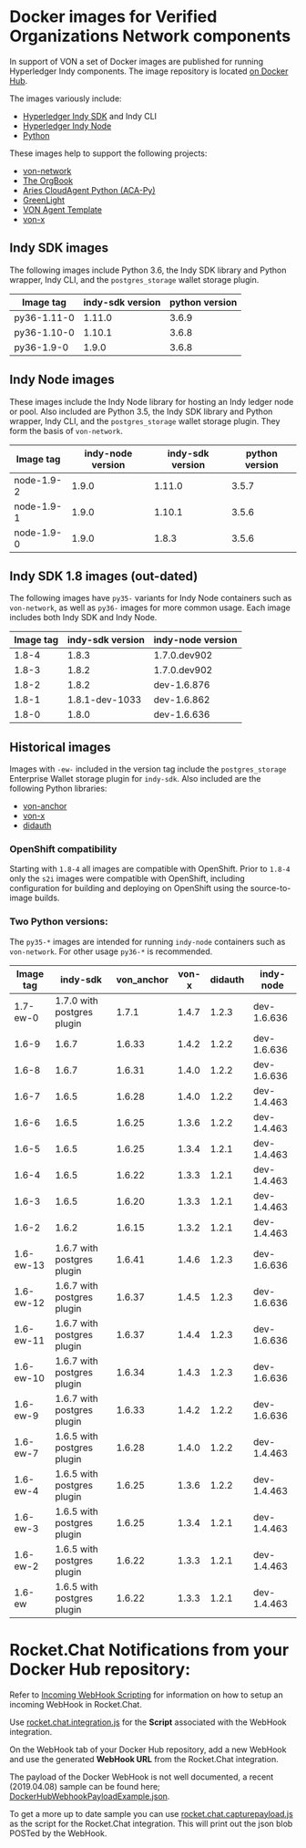 # Docker images for Verified Organizations Network components

In support of VON a set of Docker images are published for running Hyperledger Indy components. The image repository is located [on Docker Hub](https://hub.docker.com/r/bcgovimages/von-image/).

The images variously include:

- [Hyperledger Indy SDK](https://github.com/hyperledger/indy-sdk) and Indy CLI
- [Hyperledger Indy Node](https://github.com/hyperledger/indy-node)
- [Python](https://www.python.org/)

These images help to support the following projects:

- [von-network](https://github.com/bcgov/von-network)
- [The OrgBook](https://github.com/bcgov/TheOrgBook)
- [Aries CloudAgent Python (ACA-Py)](https://github.com/hyperledger/aries-cloudagent-python)
- [GreenLight](https://github.com/bcgov/greenlight)
- [VON Agent Template](https://github.com/bcgov/von-agent-template)
- [von-x](https://github.com/PSPC-SPAC-buyandsell/von-x)

## Indy SDK images

The following images include Python 3.6, the Indy SDK library and Python wrapper, Indy CLI, and the `postgres_storage` wallet storage plugin.

| Image tag         | indy-sdk version           | python version             |
|-------------------|----------------------------|----------------------------|
| py36-1.11-0       | 1.11.0                     | 3.6.9                      |
| py36-1.10-0       | 1.10.1                     | 3.6.8                      |
| py36-1.9-0        | 1.9.0                      | 3.6.8                      |

## Indy Node images

These images include the Indy Node library for hosting an Indy ledger node or pool. Also included are Python 3.5, the Indy SDK library and Python wrapper, Indy CLI, and the `postgres_storage` wallet storage plugin. They form the basis of `von-network`.

| Image tag         | indy-node version          | indy-sdk version           | python version             |
|-------------------|----------------------------|----------------------------|----------------------------|
| node-1.9-2        | 1.9.0                      | 1.11.0                     | 3.5.7                      |
| node-1.9-1        | 1.9.0                      | 1.10.1                     | 3.5.6                      |
| node-1.9-0        | 1.9.0                      | 1.8.3                      | 3.5.6                      |

## Indy SDK 1.8 images (out-dated)

The following images have `py35-` variants for Indy Node containers such as `von-network`, as well as `py36-` images for more common usage. Each image includes both Indy SDK and Indy Node.

| Image tag       | indy-sdk version           | indy-node version       |
|-----------------|----------------------------|-------------------------|
| 1.8-4           | 1.8.3                      | 1.7.0.dev902            |
| 1.8-3           | 1.8.2                      | 1.7.0.dev902            |
| 1.8-2           | 1.8.2                      | dev-1.6.876             |
| 1.8-1           | 1.8.1-dev-1033             | dev-1.6.862             |
| 1.8-0           | 1.8.0                      | dev-1.6.636             |

## Historical images

Images with `-ew-` included in the version tag include the `postgres_storage` Enterprise Wallet storage plugin for `indy-sdk`. Also included are the following Python libraries:

- [von-anchor](https://github.com/PSPC-SPAC-buyandsell/von_anchor)
- [von-x](https://github.com/PSPC-SPAC-buyandsell/von-x)
- [didauth](https://github.com/PSPC-SPAC-buyandsell/didauth)

### OpenShift compatibility

Starting with `1.8-4` all images are compatible with OpenShift.  Prior to `1.8-4` only the `s2i` images were compatible with OpenShift, including configuration for building and deploying on OpenShift using the source-to-image builds.

### Two Python versions:

The `py35-*` images are intended for running `indy-node` containers such as `von-network`. For other usage `py36-*` is recommended.

| Image tag       | indy-sdk                   | von_anchor  | von-x       | didauth     | indy-node       |
|-----------------|----------------------------|-------------|-------------|-------------|-----------------|
| 1.7-ew-0        | 1.7.0 with postgres plugin | 1.7.1       | 1.4.7       | 1.2.3       | dev-1.6.636     |
| 1.6-9           | 1.6.7                      | 1.6.33      | 1.4.2       | 1.2.2       | dev-1.6.636     |
| 1.6-8           | 1.6.7                      | 1.6.31      | 1.4.0       | 1.2.2       | dev-1.6.636     |
| 1.6-7           | 1.6.5                      | 1.6.28      | 1.4.0       | 1.2.2       | dev-1.4.463     |
| 1.6-6           | 1.6.5                      | 1.6.25      | 1.3.6       | 1.2.2       | dev-1.4.463     |
| 1.6-5           | 1.6.5                      | 1.6.25      | 1.3.4       | 1.2.1       | dev-1.4.463     |
| 1.6-4           | 1.6.5                      | 1.6.22      | 1.3.3       | 1.2.1       | dev-1.4.463     |
| 1.6-3           | 1.6.5                      | 1.6.20      | 1.3.3       | 1.2.1       | dev-1.4.463     |
| 1.6-2           | 1.6.2                      | 1.6.15      | 1.3.2       | 1.2.1       | dev-1.4.463     |
| 1.6-ew-13       | 1.6.7 with postgres plugin | 1.6.41      | 1.4.6       | 1.2.3       | dev-1.6.636     |
| 1.6-ew-12       | 1.6.7 with postgres plugin | 1.6.37      | 1.4.5       | 1.2.3       | dev-1.6.636     |
| 1.6-ew-11       | 1.6.7 with postgres plugin | 1.6.37      | 1.4.4       | 1.2.3       | dev-1.6.636     |
| 1.6-ew-10       | 1.6.7 with postgres plugin | 1.6.34      | 1.4.3       | 1.2.3       | dev-1.6.636     |
| 1.6-ew-9        | 1.6.7 with postgres plugin | 1.6.33      | 1.4.2       | 1.2.2       | dev-1.6.636     |
| 1.6-ew-7        | 1.6.5 with postgres plugin | 1.6.28      | 1.4.0       | 1.2.2       | dev-1.4.463     |
| 1.6-ew-4        | 1.6.5 with postgres plugin | 1.6.25      | 1.3.6       | 1.2.2       | dev-1.4.463     |
| 1.6-ew-3        | 1.6.5 with postgres plugin | 1.6.25      | 1.3.4       | 1.2.1       | dev-1.4.463     |
| 1.6-ew-2        | 1.6.5 with postgres plugin | 1.6.22      | 1.3.3       | 1.2.1       | dev-1.4.463     |
| 1.6-ew          | 1.6.5 with postgres plugin | 1.6.22      | 1.3.3       | 1.2.1       | dev-1.4.463     |


# Rocket.Chat Notifications from your Docker Hub repository:

Refer to [Incoming WebHook Scripting](https://rocket.chat/docs/administrator-guides/integrations/) for information on how to setup an incoming WebHook in Rocket.Chat.

Use [rocket.chat.integration.js](./scripts/rocket.chat.integration.js) for the **Script** associated with the WebHook integration.

On the WebHook tab of your Docker Hub repository, add a new WebHook and use the generated **WebHook URL** from the Rocket.Chat integration.

The payload of the Docker WebHook is not well documented, a recent (2019.04.08) sample can be found here; [DockerHubWebhookPayloadExample.json](./scripts/DockerHubWebhookPayloadExample.json).

To get a more up to date sample you can use [rocket.chat.capturepayload.js](./scripts/rocket.chat.capturepayload.js) as the script for the Rocket.Chat integration.  This will print out the json blob POSTed by the WebHook.